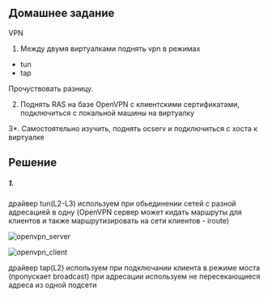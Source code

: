 Домашнее задание
----------------------
VPN
1. Между двумя виртуалками поднять vpn в режимах
- tun
- tap

Прочуствовать разницу.

2. Поднять RAS на базе OpenVPN с клиентскими сертификатами, подключиться с локальной машины на виртуалку

3*. Самостоятельно изучить, поднять ocserv и подключиться с хоста к виртуалке

Решение
---------------------
##### 1.
драйвер tun(L2-L3) используем при обьединении сетей с разной адресацией в одну (OpenVPN сервер может кидать маршруты для клиентов и также маршрутизировать на сети клиентов - iroute)

![openvpn_server](https://github.com/kyourselfer/OTUS_LinuxAdmin201804/blob/master/lesson11_vpn/1/ovpn_server.gif)

![openvpn_client](https://github.com/kyourselfer/OTUS_LinuxAdmin201804/blob/master/lesson11_vpn/1/ovpn_client.gif)

драйвер tap(L2) используем при подключании клиента в режиме моста (пропускает broadcast) при адресации используем не пересекающиеся адреса из одной подсети
